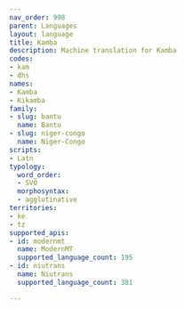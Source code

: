 ```yaml
---
nav_order: 998
parent: Languages
layout: language
title: Kamba
description: Machine translation for Kamba
codes:
- kam
- dhs
names:
- Kamba
- Kikamba
family:
- slug: bantu
  name: Bantu
- slug: niger-congo
  name: Niger-Congo
scripts:
- Latn
typology:
  word_order:
  - SVO
  morphosyntax:
  - agglutinative
territories:
- ke
- tz
supported_apis:
- id: modernmt
  name: ModernMT
  supported_language_count: 195
- id: niutrans
  name: Niutrans
  supported_language_count: 381

---
```


